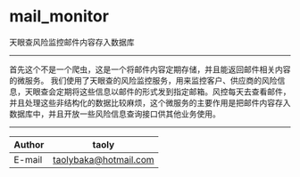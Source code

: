 # mail_monitor 
天眼查风险监控邮件内容存入数据库
****
首先这个不是一个爬虫，这是一个将邮件内容定期存储，并且能返回邮件相关内容的微服务。
我们使用了天眼查的风险监控服务，用来监控客户、供应商的风险信息，天眼查会定期将这些信息以邮件的形式发到指定邮箱。风控每天去查看邮件，并且处理这些非结构化的数据比较麻烦，这个微服务的主要作用是把邮件内容存入数据库中，并且开放一些风险信息查询接口供其他业务使用。
****
|Author|taoly|
|---|---
|E-mail|taolybaka@hotmail.com
